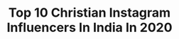 ---
title: Top 10 Christian Instagram Influencers In India In 2020
description: Identify the most popular Instagram accounts on inBeat.
platform: Instagram
profiles:
  - username: "maruati_tekawki_hnamte"
    fullname: >-
      H.Lalremruati
    location: "India"
    followers: 23374
    engagement: 1309
    commentsToLikes: 0.014418
    avatar: "https://scontent-ams4-1.cdninstagram.com/v/t51.2885-19/s320x320/42973864_297890277724262_4925624840452308992_n.jpg?_nc_ht=scontent-ams4-1.cdninstagram.com&_nc_ohc=j5Yxbk9EkuwAX8bCmOC&oh=bbacdc80b22034a4748e935a19b086af&oe=5EBC2A52"
    verified: false
    hashtags: "#newvideo, #gospel, #worshipper, #newsong"
  - username: "ch_asermusic"
    fullname: >-
      #G4Chase🐝
    location: "India"
    followers: 5873
    engagement: 1538
    commentsToLikes: 0.076150
    avatar: "https://scontent-amt2-1.cdninstagram.com/v/t51.2885-19/s320x320/90636628_919746881793342_695361991270727680_n.jpg?_nc_ht=scontent-amt2-1.cdninstagram.com&_nc_ohc=nDKhxGydwBkAX9odAmw&oh=8c7104e7205178c7d3d0836a84951e22&oe=5EB91E0F"
    verified: false
    hashtags: "#g4szn, #christiandiorchallenge, #christiandiortrillerchallenge, #cd"
  - username: "anchorshivanishreen"
    fullname: >-
      शिवानी शिरीन
    location: "India"
    followers: 34032
    engagement: 386
    commentsToLikes: 0.010393
    avatar: "https://scontent-ams4-1.cdninstagram.com/v/t51.2885-19/s320x320/91781785_555738695071350_4520425488170090496_n.jpg?_nc_ht=scontent-ams4-1.cdninstagram.com&_nc_ohc=fvDyLbgcA74AX8oYQNg&oh=99d70595edc82827e6621aca05b79993&oe=5EBC7B37"
    verified: false
    hashtags: "#mumbai, #support, #selfie, #like4likes"
  - username: "ashik2025"
    fullname: >-
      Ashik Thomas
    location: "India"
    followers: 13434
    engagement: 1630
    commentsToLikes: 0.009810
    avatar: "https://scontent-lht6-1.cdninstagram.com/v/t51.2885-19/s320x320/66645270_673939843080960_5169544077665894400_n.jpg?_nc_ht=scontent-lht6-1.cdninstagram.com&_nc_ohc=q1pMEH-qETsAX8s8dU5&oh=f1946ab8cddd891e2f37f133a6eadee0&oe=5EBC6B93"
    verified: false
    hashtags: "#gs1200, #godsowncountry, #390adventure, #sideprofilechallenge"
  - username: "oyinbraithwaite"
    fullname: >-
      Oyinkan Braithwaite
    location: "India"
    followers: 5349
    engagement: 425
    commentsToLikes: 0.055511
    avatar: "https://scontent-lhr8-1.cdninstagram.com/v/t51.2885-19/s320x320/14373966_385422688248185_5254738580797915136_a.jpg?_nc_ht=scontent-lhr8-1.cdninstagram.com&_nc_ohc=oMtr3L_al6sAX-uMb5M&oh=d091c858d5975b58fd2042c400eebd14&oe=5EB0739E"
    verified: false
    hashtags: "#repost, #partnersincrime, #book, #berry"
  - username: "______a_r_j_u_n______"
    fullname: >-
      Arjun sathyan
    location: "India"
    followers: 10988
    engagement: 694
    commentsToLikes: 0.118221
    avatar: "https://scontent-ams4-1.cdninstagram.com/v/t51.2885-19/s320x320/92462608_584418622171458_8882654561890729984_n.jpg?_nc_ht=scontent-ams4-1.cdninstagram.com&_nc_ohc=Lxg03nDp0i0AX-ZhPMz&oh=83bb644a3bf37d29f439d886ed8a8ac0&oe=5EBB179C"
    verified: false
    hashtags: "#ridersofkerala, #mobilephotographyindia, #mobiledit, #mthelmets"
  - username: "zivkoren1"
    fullname: >-
      Ziv Koren
    location: "India"
    followers: 52396
    engagement: 269
    commentsToLikes: 0.033798
    avatar: "https://scontent-ams4-1.cdninstagram.com/v/t51.2885-19/s320x320/37795539_2598123433546991_6072720312116445184_n.jpg?_nc_ht=scontent-ams4-1.cdninstagram.com&_nc_ohc=laomnoaX5rwAX8eFuLH&oh=fba1237c507a1e78d8ec0e1bc98bb09a&oe=5EB726A0"
    verified: true
    hashtags: "#pigeon, #coronavirus, #afar, #teakwood"
  - username: "naina_thapa"
    fullname: >-
      Naina ★네나★
    location: "India"
    followers: 6926
    engagement: 1345
    commentsToLikes: 0.025905
    avatar: "https://scontent-ams4-1.cdninstagram.com/v/t51.2885-19/s320x320/81658529_1823040517831649_6300565921987559424_n.jpg?_nc_ht=scontent-ams4-1.cdninstagram.com&_nc_ohc=uo_cpQHdnOIAX9zo0TC&oh=f1096943669712b0f90e72f96ec4d91d&oe=5EBCD3A8"
    verified: false
    hashtags: "#likepostlike, #instagirls, #natureloversforlife, #memorable"
  - username: "gabriel__son_of__meena__"
    fullname: >-
      കത്തിക്കരിഞ്ഞ മാലാഖാ ( AJAY )
    location: "India"
    followers: 12188
    engagement: 845
    commentsToLikes: 0.054438
    avatar: "https://scontent-ams4-1.cdninstagram.com/v/t51.2885-19/s320x320/81505793_486563241966254_8462985842745409536_n.jpg?_nc_ht=scontent-ams4-1.cdninstagram.com&_nc_ohc=o7llET9LSgYAX9x3lJI&oh=cb24d5e2e80a7b76c04b6979bdc2b7c3&oe=5E826C32"
    verified: false
    hashtags: "#windsorcastle, #classicaldancer, #monthsold, #weddingplanner"
  - username: "thestylejurist"
    fullname: >-
      𝙏𝙝𝙚𝙨𝙩𝙮𝙡𝙚𝙟𝙪𝙧𝙞𝙨𝙩 🌸
    location: "India"
    followers: 33459
    engagement: 155
    commentsToLikes: 0.087622
    avatar: "https://scontent-lht6-1.cdninstagram.com/v/t51.2885-19/s320x320/92466597_929002890865314_6801904436403765248_n.jpg?_nc_ht=scontent-lht6-1.cdninstagram.com&_nc_ohc=MgTJHBXtBWEAX_frP03&oh=d4a8dcf19f5a24e39cdc0a55ef02fed8&oe=5EB94F8C"
    verified: false
    hashtags: "#gurugram, #sbl, #delhifashion, #influencer"
---